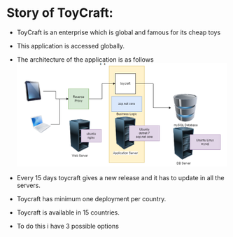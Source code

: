  
# Story of ToyCraft:
 * ToyCraft is an enterprise which is global and famous for its cheap toys
 * This application is accessed globally.
 * The architecture of the application is as follows
![preview](images/image1.png)

* Every 15 days toycraft gives a new release and it has to update in all the servers.
* Toycraft has minimum one deployment per country.
* Toycraft is available in 15 countries.
* To do this i have 3 possible options
